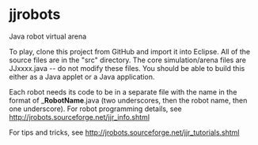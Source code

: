 # jjrobots
Java robot virtual arena

To play, clone this project from GitHub and import it into Eclipse.  All of the source files are in the "src" directory.  The core simulation/arena files are JJxxxx.java -- do not modify these files.  You should be able to build this either as a Java applet or a Java application.

Each robot needs its code to be in a separate file with the name in the format of ___RobotName__.java (two underscores, then the robot name, then one underscore).  For robot programming details, see http://jrobots.sourceforge.net/jjr_info.shtml

For tips and tricks, see http://jrobots.sourceforge.net/jjr_tutorials.shtml
